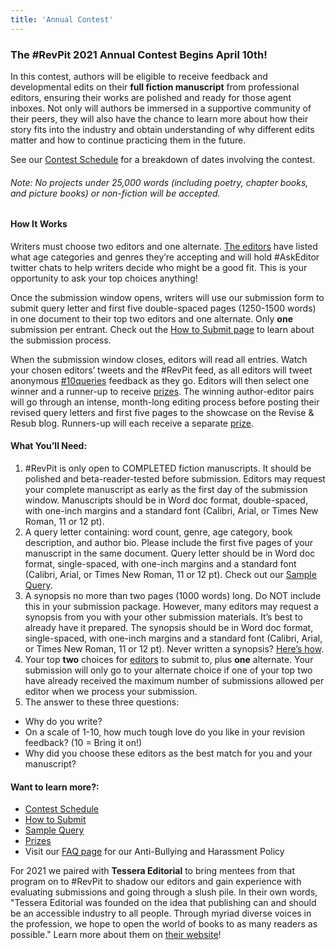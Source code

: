 ```yaml
---
title: 'Annual Contest'
---
```


### The #RevPit 2021 Annual Contest Begins April 10th!

In this contest, authors will be eligible to receive feedback and developmental edits on their **full fiction manuscript** from professional editors, ensuring their works are polished and ready for those agent inboxes. Not only will authors be immersed in a supportive community of their peers, they will also have the chance to learn more about how their story fits into the industry and obtain understanding of why different edits matter and how to continue practicing them in the future.

See our [Contest Schedule](http://reviseresub.com/annual-contest/schedule) for a breakdown of dates involving the contest.

###### _Note: No projects under 25,000 words (including poetry, chapter books, and picture books) or non-fiction will be accepted._

#### How It Works

Writers must choose two editors and one alternate. [The editors](http://reviseresub.com/editors) have listed what age categories and genres they’re accepting and will hold #AskEditor twitter chats to help writers decide who might be a good fit. This is your opportunity to ask your top choices anything!

Once the submission window opens, writers will use our submission form to submit query letter and first five double-spaced pages (1250-1500 words) in one document to their top two editors and one alternate. Only **one** submission per entrant. Check out the [How to Submit page](http://reviseresub.com/annual-contest/how-to-submit) to learn about the submission process.

When the submission window closes, editors will read all entries. Watch your chosen editors’ tweets and the #RevPit feed, as all editors will tweet anonymous [#10queries](https://katiemccoach.com/how-an-editor-sees-it-10queries?target=_blank) feedback as they go. Editors will then select one winner and a runner-up to receive [prizes](http://reviseresub.com/annual-contest/prizes). The winning author-editor pairs will go through an intense, month-long editing process before posting their revised query letters and first five pages to the showcase on the Revise & Resub blog. Runners-up will each receive a separate [prize](http://reviseresub.com/annual-contest/prizes). 

#### What You’ll Need:

1. \#RevPit is only open to COMPLETED fiction manuscripts. It should be polished and beta-reader-tested before submission. Editors may request your complete manuscript as early as the first day of the submission window. Manuscripts should be in Word doc format, double-spaced, with one-inch margins and a standard font (Calibri, Arial, or Times New Roman, 11 or 12 pt). 
2. A query letter containing: word count, genre, age category, book description, and author bio. Please include the first five pages of your manuscript in the same document. Query letter should be in Word doc format, single-spaced, with one-inch margins and a standard font (Calibri, Arial, or Times New Roman, 11 or 12 pt). Check out our [Sample Query](http://reviseresub.com/annual-contest/sample-query).
3. A synopsis no more than two pages (1000 words) long. Do NOT include this in your submission package. However, many editors may request a synopsis from you with your other submission materials. It’s best to already have it prepared. The synopsis should be in Word doc format, single-spaced, with one-inch margins and a standard font (Calibri, Arial, or Times New Roman, 11 or 12 pt). Never written a synopsis? [Here’s how](http://www.writersdigest.com/editor-blogs/guide-to-literary-agents/mastering-dreaded-synopsis?target=_blank).
4. Your top **two** choices for [editors](http://reviseresub.com/editors) to submit to, plus **one** alternate. Your submission will only go to your alternate choice if one of your top two have already received the maximum number of submissions allowed per editor when we process your submission.
5. The answer to these three questions:
 * Why do you write?
 * On a scale of 1-10, how much tough love do you like in your revision feedback? (10 = Bring it on!)
 * Why did you choose these editors as the best match for you and your manuscript?

#### Want to learn more?:
 * [Contest Schedule](https://reviseresub.com/annual-contest/schedule)
 * [How to Submit](https://reviseresub.com/annual-contest/how-to-submit)
 * [Sample Query](https://reviseresub.com/annual-contest/sample-query)
 * [Prizes](https://reviseresub.com/annual-contest/prizes)
 * Visit our [FAQ page](https://www.reviseresub.com/faq) for our Anti-Bullying and Harassment Policy

For 2021 we paired with **Tessera Editorial** to bring mentees from that program on to \#RevPit to shadow our editors and gain experience with evaluating submissions and going through a slush pile. In their own words, "Tessera Editorial was founded on the idea that publishing can and should be an accessible industry to all people. Through myriad diverse voices in the profession, we hope to open the world of books to as many readers as possible." Learn more about them on [their website](https://www.tesseraeditorial.com?target=_blank)!



